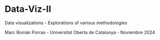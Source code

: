 # Data-Viz-II
Data visualizations - Explorations of various methodologies

Marc Román Porras - Universitat Oberta de Catalunya - Noviembre 2024
